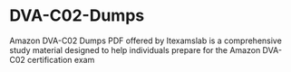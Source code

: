 # DVA-C02-Dumps
 Amazon DVA-C02 Dumps PDF offered by Itexamslab is a comprehensive study material designed to help individuals prepare for the Amazon DVA-C02 certification exam
